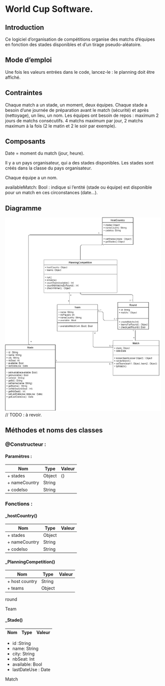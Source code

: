 # World Cup Software.

## Introduction
Ce logiciel d’organisation de compétitions organise des matchs d’équipes en fonction des stades disponibles et d’un tirage pseudo-aléatoire.

## Mode d’emploi 
Une fois les valeurs entrées dans le code, lancez-le : le planning doit être affiché. 

## Contraintes
Chaque match a un stade, un moment, deux équipes.
Chaque stade a besoin d’une journée de préparation avant le match (sécurité) et après (nettoyage), un lieu, un nom.
Les équipes ont besoin de repos : maximum 2 jours de matchs consécutifs.
4 matchs maximum par jour, 2 matchs maximum à la fois (2 le matin et 2 le soir par exemple).

## Composants
Date = moment du match (jour, heure).

Il y a un pays organisateur, qui a des stades disponibles.
Les stades sont créés dans la classe du pays organisateur.

Chaque équipe a un nom. 

availableMatch: Bool : indique si l’entité (stade ou équipe) est disponible pour un match en ces circonstances (date…).

## Diagramme
![Diagramme des classes](FootCompetition.png)
// TODO : à revoir.


## Méthodes et noms des classes
### @Constructeur :
#### Paramètres : 
Nom           | Type   | Valeur 
--------------| ------ | -------
+ stades      | Object | {}
+ nameCountry | String | 
+ codeIso     | String |


### Fonctions :

#### **_hostCountry()**

Nom           | Type   | Valeur 
--------------| ------ | -------
+ stades      | Object |
+ nameCountry | String |
+ codeIso     | String |




#### **_PlanningCompetition()**
Nom           | Type   | Valeur 
--------------| ------ | -------
+ host country | String |
+ teams      | Object |



round


Team



#### **_Stade()**
Nom           | Type   | Valeur 
--------------| ------ | -------
+ id  :String
+ name: String
+ city: String
+ nbSeat: Int
+ available: Bool
+ lastDateUse : Date



Match
